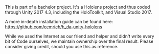 This is part of a bachelor project.
It's a Hololens project and thus coded through Unity 2017 4.3, including the HoloToolkit, and Visual Studio 2017.

A more in-depth installation guide can be found here:
https://github.com/cemrich/h_da-unity-hololens

While we used the Internet as our friend and helper and didn't write every bit of Code ourselves, we maintain ownership over the final result.
Please consider giving credit, should you use this as reference. 
